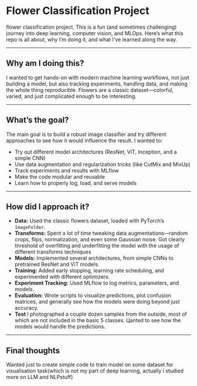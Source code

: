 # Flower Classification Project

flower classification project. This is a fun (and sometimes challenging) journey into deep learning, computer vision, and MLOps. Here’s what this repo is all about, why I’m doing it, and what I’ve learned along the way.

---

## Why am I doing this?

I wanted to get hands-on with modern machine learning workflows, not just building a model, but also tracking experiments, handling data, and making the whole thing reproducible. Flowers are a classic dataset—colorful, varied, and just complicated enough to be interesting.

---

## What’s the goal?

The main goal is to build a robust image classifier and try different approaches to see how it would influence the result. I wanted to:

- Try out different model architectures (ResNet, ViT, Inception, and a simple CNN)
- Use data augmentation and regularization tricks (like CutMix and MixUp)
- Track experiments and results with MLflow
- Make the code modular and reusable
- Learn how to properly log, load, and serve models

---

## How did I approach it?

- **Data:** Used the classic flowers dataset, loaded with PyTorch’s `ImageFolder`.
- **Transforms:** Spent a lot of time tweaking data augmentations—random crops, flips, normalization, and even some Gaussian noise. Got clearly threshold of overfitting and underfitting the model with the usage of different transforms techniques
- **Models:** Implemented several architectures, from simple CNNs to pretrained ResNet and ViT models.
- **Training:** Added early stopping, learning rate scheduling, and experimented with different optimizers.
- **Experiment Tracking:** Used MLflow to log metrics, parameters, and models.
- **Evaluation:** Wrote scripts to visualize predictions, plot confusion matrices, and generally see how the models were doing beyond just accuracy.
- **Test** I photographed a couple dozen samples from the outside, most of which are not included in the basic 5 classes. Цanted to see how the models would handle the predictions.

---

## Final thoughts
Wanted just to create simple code to train model on some dataset for visualisation task(which is not my part of deep learning, actually i studied more on LLM  and NLPstuff)